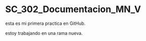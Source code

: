 # SC\_302\_Documentacion\_MN\_V



esta es mi primera practica en GitHub.



estoy trabajando en una rama nueva.



